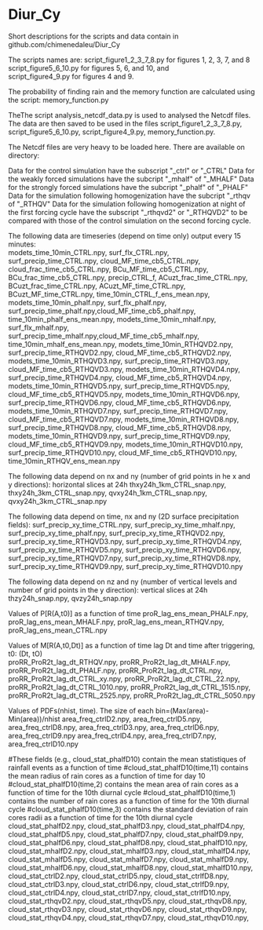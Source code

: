 # Diur_Cy
Short descriptions for the scripts and data contain in github.com/chimenedaleu/Diur_Cy

The scripts names are: 
script_figure1_2_3_7_8.py for figures 1, 2, 3, 7, and 8 
script_figure5_6_10.py for figures 5, 6, and 10, and  
script_figure4_9.py for figures 4 and 9.

The probability of finding rain and the memory function are calculated using the script: memory_function.py

TheThe script analysis_netcdf_data.py is used to analysed the Netcdf files. The data are then saved to be used in the files script_figure1_2_3_7_8.py,  script_figure5_6_10.py, script_figure4_9.py, memory_function.py.

The Netcdf files are very heavy to be loaded here. There are available on directory: 

Data for the control simulation have the subscript "_ctrl" or "_CTRL"
Data for the weakly forced simulations have the subcript "_mhalf" of "_MHALF"
Data for the strongly forced simulations have the subcript "_phalf" of "_PHALF"
Data for the simulation following homogenization have the subcript "_rthqv of "_RTHQV"
    Data for the simulation following homogenization at night of the first forcing cycle have the subscript "_rthqvd2" or "_RTHQVD2" 
    to be compared with those of the control simulation on the second forcing cycle.
    
    
The following data are timeseries (depend on time only) output every 15 minutes:    
         modets_time_10min_CTRL.npy, surf_flx_CTRL.npy, surf_precip_time_CTRL.npy,
         cloud_MF_time_cb5_CTRL.npy, cloud_frac_time_cb5_CTRL.npy, BCu_MF_time_cb5_CTRL.npy,
         BCu_frac_time_cb5_CTRL.npy, precip_CTRL_f, ACuzt_frac_time_CTRL.npy, BCuzt_frac_time_CTRL.npy,
         ACuzt_MF_time_CTRL.npy, BCuzt_MF_time_CTRL.npy, time_10min_CTRL_f_ens_mean.npy,
         modets_time_10min_phalf.npy, surf_flx_phalf.npy, surf_precip_time_phalf.npy,cloud_MF_time_cb5_phalf.npy, 
         time_10min_phalf_ens_mean.npy,
         modets_time_10min_mhalf.npy, surf_flx_mhalf.npy, surf_precip_time_mhalf.npy,cloud_MF_time_cb5_mhalf.npy, 
         time_10min_mhalf_ens_mean.npy,
         modets_time_10min_RTHQVD2.npy, surf_precip_time_RTHQVD2.npy, cloud_MF_time_cb5_RTHQVD2.npy,
         modets_time_10min_RTHQVD3.npy, surf_precip_time_RTHQVD3.npy, cloud_MF_time_cb5_RTHQVD3.npy, 
         modets_time_10min_RTHQVD4.npy, surf_precip_time_RTHQVD4.npy, cloud_MF_time_cb5_RTHQVD4.npy, 
         modets_time_10min_RTHQVD5.npy, surf_precip_time_RTHQVD5.npy, cloud_MF_time_cb5_RTHQVD5.npy, 
         modets_time_10min_RTHQVD6.npy, surf_precip_time_RTHQVD6.npy, cloud_MF_time_cb5_RTHQVD6.npy,
         modets_time_10min_RTHQVD7.npy, surf_precip_time_RTHQVD7.npy, cloud_MF_time_cb5_RTHQVD7.npy, 
         modets_time_10min_RTHQVD8.npy, surf_precip_time_RTHQVD8.npy, cloud_MF_time_cb5_RTHQVD8.npy, 
         modets_time_10min_RTHQVD9.npy, surf_precip_time_RTHQVD9.npy, cloud_MF_time_cb5_RTHQVD9.npy, 
         modets_time_10min_RTHQVD10.npy, surf_precip_time_RTHQVD10.npy, cloud_MF_time_cb5_RTHQVD10.npy,
         time_10min_RTHQV_ens_mean.npy
         
  The following data depend on nx and ny (number of grid points in he x and y directions): horizontal slices at 24h
         thxy24h_1km_CTRL_snap.npy, thxy24h_3km_CTRL_snap.npy, qvxy24h_1km_CTRL_snap.npy, qvxy24h_3km_CTRL_snap.npy
   
  The following data depend on time, nx and ny (2D surface precipitation fields): surf_precip_xy_time_CTRL.npy,
         surf_precip_xy_time_mhalf.npy, surf_precip_xy_time_phalf.npy, surf_precip_xy_time_RTHQVD2.npy, 
         surf_precip_xy_time_RTHQVD3.npy, surf_precip_xy_time_RTHQVD4.npy, surf_precip_xy_time_RTHQVD5.npy, 
         surf_precip_xy_time_RTHQVD6.npy, surf_precip_xy_time_RTHQVD7.npy, surf_precip_xy_time_RTHQVD8.npy,
        surf_precip_xy_time_RTHQVD9.npy, surf_precip_xy_time_RTHQVD10.npy
        
  The following data depend on nz and ny (number of vertical levels and number of grid points in the y direction): 
  vertical slices at 24h    
         thzy24h_snap.npy, qvzy24h_snap.npy
        
   Values of P[R(A,t0)]   as a function of time
            proR_lag_ens_mean_PHALF.npy, proR_lag_ens_mean_MHALF.npy, proR_lag_ens_mean_RTHQV.npy,  proR_lag_ens_mean_CTRL.npy
        
        
 Values of M[R(A,t0,Dt)] as a function of time lag Dt and time after triggering, t0: (Dt, tO)    
            proRR_ProR2t_lag_dt_RTHQV.npy, proRR_ProR2t_lag_dt_MHALF.npy, proRR_ProR2t_lag_dt_PHALF.npy, 
            proRR_ProR2t_lag_dt_CTRL.npy, proRR_ProR2t_lag_dt_CTRL_xy.npy, proRR_ProR2t_lag_dt_CTRL_22.npy, 
            proRR_ProR2t_lag_dt_CTRL_1010.npy, proRR_ProR2t_lag_dt_CTRL_1515.npy, proRR_ProR2t_lag_dt_CTRL_2525.npy,
            proRR_ProR2t_lag_dt_CTRL_5050.npy
            
 Values of PDFs(nhist, time). The size of each bin=(Max(area)-Min(area))/nhist
              area_freq_ctrlD2.npy, area_freq_ctrlD5.npy, area_freq_ctrlD8.npy,
              area_freq_ctrlD3.npy, area_freq_ctrlD6.npy, area_freq_ctrlD9.npy
              area_freq_ctrlD4.npy, area_freq_ctrlD7.npy, area_freq_ctrlD10.npy
  
#These fields (e.g., cloud_stat_phalfD10) contain the mean statistiques of rainfall events as a function of time
#cloud_stat_phalfD10(time,11) contains the mean radius of rain cores as a function of time for day 10 
#cloud_stat_phalfD10(time,2) contains the mean area of rain cores as a function of time for the 10th diurnal cycle 
#cloud_stat_phalfD10(time,1) contains the number of rain cores as a function of time for the 10th diurnal cycle
#cloud_stat_phalfD10(time,3) contains the standard deviation of rain cores radii as a function of time for the 10th diurnal cycle
         cloud_stat_phalfD2.npy, cloud_stat_phalfD3.npy, cloud_stat_phalfD4.npy, 
          cloud_stat_phalfD5.npy, cloud_stat_phalfD7.npy, cloud_stat_phalfD9.npy, 
          cloud_stat_phalfD6.npy, cloud_stat_phalfD8.npy, cloud_stat_phalfD10.npy, 
          cloud_stat_mhalfD2.npy, cloud_stat_mhalfD3.npy, cloud_stat_mhalfD4.npy, 
          cloud_stat_mhalfD5.npy, cloud_stat_mhalfD7.npy, cloud_stat_mhalfD9.npy, 
          cloud_stat_mhalfD6.npy, cloud_stat_mhalfD8.npy, cloud_stat_mhalfD10.npy, 
          cloud_stat_ctrlD2.npy, cloud_stat_ctrlD5.npy, cloud_stat_ctrlfD8.npy, 
          cloud_stat_ctrlD3.npy, cloud_stat_ctrlD6.npy, cloud_stat_ctrlfD9.npy, 
          cloud_stat_ctrlD4.npy, cloud_stat_ctrlD7.npy, cloud_stat_ctrlfD10.npy, 
          cloud_stat_rthqvD2.npy, cloud_stat_rthqvD5.npy, cloud_stat_rthqvD8.npy, 
          cloud_stat_rthqvD3.npy, cloud_stat_rthqvD6.npy, cloud_stat_rthqvD9.npy, 
          cloud_stat_rthqvD4.npy, cloud_stat_rthqvD7.npy, cloud_stat_rthqvD10.npy, 

